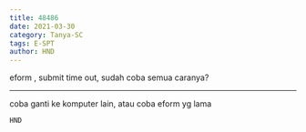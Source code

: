 ```yaml
---
title: 48486
date: 2021-03-30
category: Tanya-SC
tags: E-SPT
author: HND
---
```


eform , submit time out, sudah coba semua caranya?

---

coba ganti ke komputer lain, atau coba eform yg lama

`HND`
